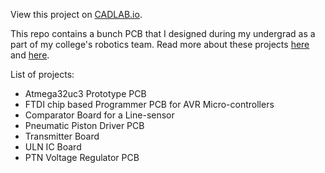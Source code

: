 View this project on [CADLAB.io](https://cadlab.io/project/1371). 

This repo contains a bunch PCB that I designed during my undergrad as a part of my college's robotics team. Read more about these projects [here](https://gurumulay.github.io/electronics/) and [here](https://gurumulay.github.io/robotics/).

List of projects:
* Atmega32uc3 Prototype PCB
* FTDI chip based Programmer PCB for AVR Micro-controllers
* Comparator Board for a Line-sensor
* Pneumatic Piston Driver PCB
* Transmitter Board
* ULN IC Board
* PTN Voltage Regulator PCB
